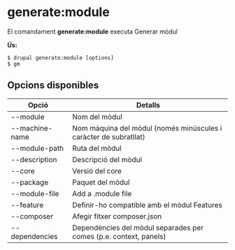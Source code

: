 # generate:module
El comandament **generate:module** executa Generar mòdul

**Ús:**
```
$ drupal generate:module [options] 
$ gm  
```

## Opcions disponibles
Opció | Detalls
-------|-------------
--module | Nom del mòdul
--machine-name | Nom màquina del mòdul (només minúscules i caràcter de subratllat)
--module-path | Ruta del mòdul
--description | Descripció del mòdul
--core | Versió del core
--package | Paquet del mòdul
--module-file | Add a .module file
--feature | Definir-ho compatible amb el mòdul Features
--composer | Afegir fitxer composer.json
--dependencies | Dependències del mòdul separades per comes (p.e. context, panels)
